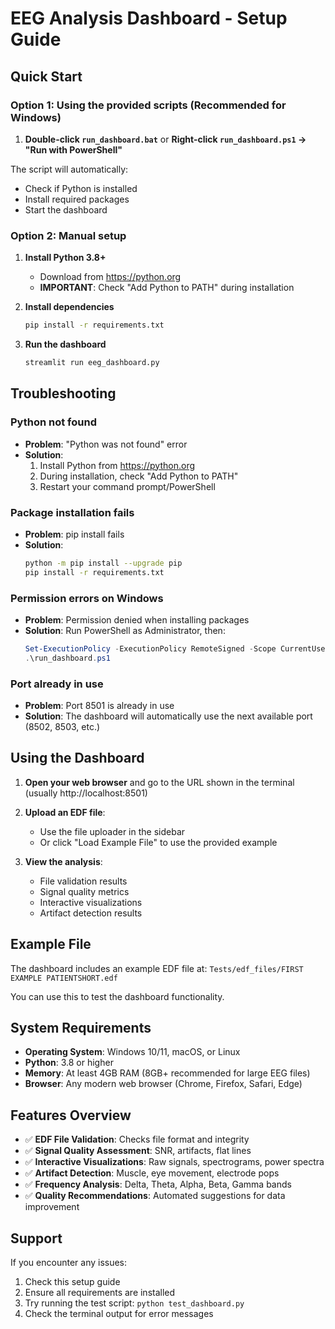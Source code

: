 # EEG Analysis Dashboard - Setup Guide

## Quick Start

### Option 1: Using the provided scripts (Recommended for Windows)

1. **Double-click `run_dashboard.bat`** or **Right-click `run_dashboard.ps1` → "Run with PowerShell"**

The script will automatically:
- Check if Python is installed
- Install required packages
- Start the dashboard

### Option 2: Manual setup

1. **Install Python 3.8+**
   - Download from https://python.org
   - **IMPORTANT**: Check "Add Python to PATH" during installation

2. **Install dependencies**
   ```bash
   pip install -r requirements.txt
   ```

3. **Run the dashboard**
   ```bash
   streamlit run eeg_dashboard.py
   ```

## Troubleshooting

### Python not found
- **Problem**: "Python was not found" error
- **Solution**: 
  1. Install Python from https://python.org
  2. During installation, check "Add Python to PATH"
  3. Restart your command prompt/PowerShell

### Package installation fails
- **Problem**: pip install fails
- **Solution**:
  ```bash
  python -m pip install --upgrade pip
  pip install -r requirements.txt
  ```

### Permission errors on Windows
- **Problem**: Permission denied when installing packages
- **Solution**: Run PowerShell as Administrator, then:
  ```powershell
  Set-ExecutionPolicy -ExecutionPolicy RemoteSigned -Scope CurrentUser
  .\run_dashboard.ps1
  ```

### Port already in use
- **Problem**: Port 8501 is already in use
- **Solution**: The dashboard will automatically use the next available port (8502, 8503, etc.)

## Using the Dashboard

1. **Open your web browser** and go to the URL shown in the terminal (usually http://localhost:8501)

2. **Upload an EDF file**:
   - Use the file uploader in the sidebar
   - Or click "Load Example File" to use the provided example

3. **View the analysis**:
   - File validation results
   - Signal quality metrics
   - Interactive visualizations
   - Artifact detection results

## Example File

The dashboard includes an example EDF file at:
`Tests/edf_files/FIRST EXAMPLE PATIENTSHORT.edf`

You can use this to test the dashboard functionality.

## System Requirements

- **Operating System**: Windows 10/11, macOS, or Linux
- **Python**: 3.8 or higher
- **Memory**: At least 4GB RAM (8GB+ recommended for large EEG files)
- **Browser**: Any modern web browser (Chrome, Firefox, Safari, Edge)

## Features Overview

- ✅ **EDF File Validation**: Checks file format and integrity
- ✅ **Signal Quality Assessment**: SNR, artifacts, flat lines
- ✅ **Interactive Visualizations**: Raw signals, spectrograms, power spectra
- ✅ **Artifact Detection**: Muscle, eye movement, electrode pops
- ✅ **Frequency Analysis**: Delta, Theta, Alpha, Beta, Gamma bands
- ✅ **Quality Recommendations**: Automated suggestions for data improvement

## Support

If you encounter any issues:
1. Check this setup guide
2. Ensure all requirements are installed
3. Try running the test script: `python test_dashboard.py`
4. Check the terminal output for error messages



